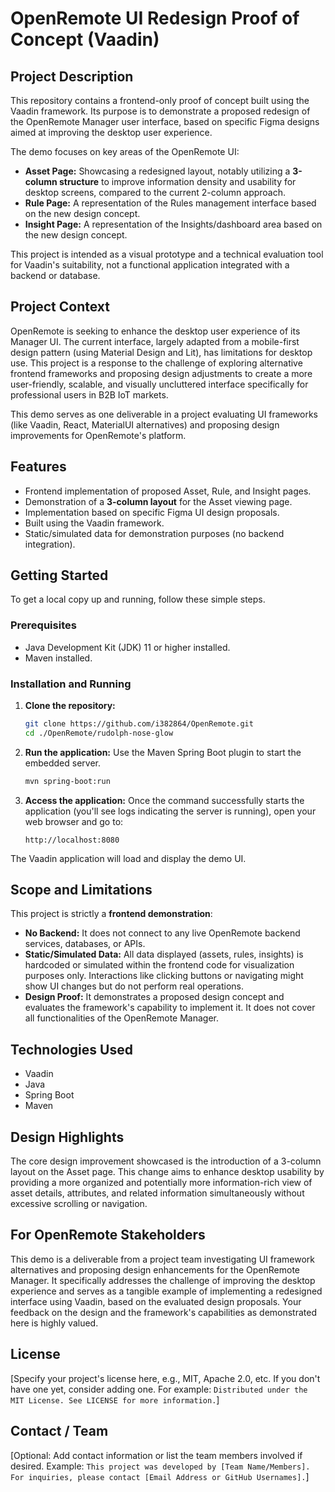 # OpenRemote UI Redesign Proof of Concept (Vaadin)

## Project Description

This repository contains a frontend-only proof of concept built using the Vaadin framework. Its purpose is to demonstrate a proposed redesign of the OpenRemote Manager user interface, based on specific Figma designs aimed at improving the desktop user experience.

The demo focuses on key areas of the OpenRemote UI:
*   **Asset Page:** Showcasing a redesigned layout, notably utilizing a **3-column structure** to improve information density and usability for desktop screens, compared to the current 2-column approach.
*   **Rule Page:** A representation of the Rules management interface based on the new design concept.
*   **Insight Page:** A representation of the Insights/dashboard area based on the new design concept.

This project is intended as a visual prototype and a technical evaluation tool for Vaadin's suitability, not a functional application integrated with a backend or database.

## Project Context

OpenRemote is seeking to enhance the desktop user experience of its Manager UI. The current interface, largely adapted from a mobile-first design pattern (using Material Design and Lit), has limitations for desktop use. This project is a response to the challenge of exploring alternative frontend frameworks and proposing design adjustments to create a more user-friendly, scalable, and visually uncluttered interface specifically for professional users in B2B IoT markets.

This demo serves as one deliverable in a project evaluating UI frameworks (like Vaadin, React, MaterialUI alternatives) and proposing design improvements for OpenRemote's platform.

## Features

*   Frontend implementation of proposed Asset, Rule, and Insight pages.
*   Demonstration of a **3-column layout** for the Asset viewing page.
*   Implementation based on specific Figma UI design proposals.
*   Built using the Vaadin framework.
*   Static/simulated data for demonstration purposes (no backend integration).

## Getting Started

To get a local copy up and running, follow these simple steps.

### Prerequisites

*   Java Development Kit (JDK) 11 or higher installed.
*   Maven installed.

### Installation and Running

1.  **Clone the repository:**
    ```bash
    git clone https://github.com/i382864/OpenRemote.git
    cd ./OpenRemote/rudolph-nose-glow
    ```

2.  **Run the application:**
    Use the Maven Spring Boot plugin to start the embedded server.
    ```bash
    mvn spring-boot:run
    ```

3.  **Access the application:**
    Once the command successfully starts the application (you'll see logs indicating the server is running), open your web browser and go to:
    ```
    http://localhost:8080
    ```

The Vaadin application will load and display the demo UI.

## Scope and Limitations

This project is strictly a **frontend demonstration**:

*   **No Backend:** It does not connect to any live OpenRemote backend services, databases, or APIs.
*   **Static/Simulated Data:** All data displayed (assets, rules, insights) is hardcoded or simulated within the frontend code for visualization purposes only. Interactions like clicking buttons or navigating might show UI changes but do not perform real operations.
*   **Design Proof:** It demonstrates a proposed design concept and evaluates the framework's capability to implement it. It does not cover all functionalities of the OpenRemote Manager.

## Technologies Used

*   Vaadin
*   Java
*   Spring Boot
*   Maven

## Design Highlights

The core design improvement showcased is the introduction of a 3-column layout on the Asset page. This change aims to enhance desktop usability by providing a more organized and potentially more information-rich view of asset details, attributes, and related information simultaneously without excessive scrolling or navigation.

## For OpenRemote Stakeholders

This demo is a deliverable from a project team investigating UI framework alternatives and proposing design enhancements for the OpenRemote Manager. It specifically addresses the challenge of improving the desktop experience and serves as a tangible example of implementing a redesigned interface using Vaadin, based on the evaluated design proposals. Your feedback on the design and the framework's capabilities as demonstrated here is highly valued.

## License

[Specify your project's license here, e.g., MIT, Apache 2.0, etc. If you don't have one yet, consider adding one. For example: `Distributed under the MIT License. See LICENSE for more information.`]

## Contact / Team

[Optional: Add contact information or list the team members involved if desired. Example: `This project was developed by [Team Name/Members]. For inquiries, please contact [Email Address or GitHub Usernames].`]